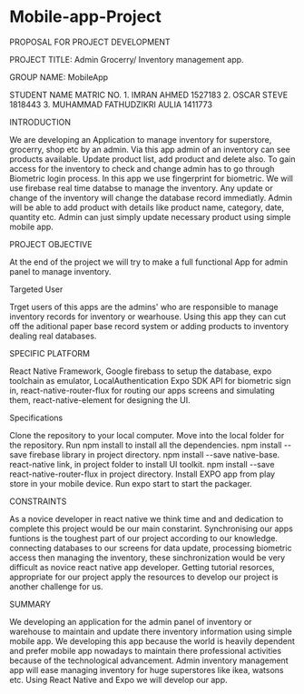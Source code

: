 # Mobile-app-Project
PROPOSAL FOR PROJECT DEVELOPMENT 
 
PROJECT TITLE: Admin Grocerry/ Inventory management app.

GROUP NAME: MobileApp
 
STUDENT NAME MATRIC NO. 1. IMRAN AHMED 1527183
                        2. OSCAR STEVE 1818443
                        3. MUHAMMAD FATHUDZIKRI AULIA 1411773

INTRODUCTION 

We are developing an Application to manage inventory for superstore, grocerry, shop etc by an admin. Via this app admin of an inventory can see products available. Update product list, add product and delete also. To gain access for the inventory to check and change admin has to go through Biometric login process. In this app we use fingerprint for biometric. We will use firebase real time databse to manage the inventory. Any update or change of the inventory will change the database record immediatly. Admin will be able to add product with details like product name, category, date, quantity etc. Admin can just simply update necessary product using simple mobile app.

PROJECT OBJECTIVE 

At the end of the project we will try to make a full functional App for admin panel to manage inventory.

Targeted User

Trget users of this apps are the admins' who are responsible to manage inventory records for inventory or wearhouse. Using this app they can cut off the aditional paper base record system or adding products to inventory dealing real databases. 
 
SPECIFIC PLATFORM

React Native Framework, Google firebass to setup the database, expo toolchain as emulator, LocalAuthentication Expo SDK API for biometric sign in, react-native-router-flux for routing our apps screens and simulating them, react-native-element for designing the UI.

Specifications

Clone the repository to your local computer.
Move into the local folder for the repository.
Run npm install to install all the dependencies.
npm install --save firebase library in project directory. 
npm install --save native-base.
react-native link, in project folder to install UI toolkit.
npm install --save react-native-router-flux in project directory.
Install EXPO app from play store in your mobile device. 
Run expo start to start the packager.


CONSTRAINTS 

As a novice developer in react native we think time and and dedication to complete this project would be our main constarint. Synchronising our apps funtions is the toughest part of our project according to our knowledge. connecting databases to our screens for data update, processing biometric access then managing the inventory, these sinchronization would be very difficult as novice react native app developer. Getting tutorial resorces, appropriate for our project apply the resources to develop our project is another challenge for us.
   
 
SUMMARY

We developing an application for the admin panel of inventory or warehouse to maintain and update there inventory information using simple mobile app. We developing this app because the world is heavily dependent and prefer mobile app nowadays to maintain there professional activities because of the technological advancement. Admin inventory management app will ease managing inventory for huge superstores like ikea, watsons etc. Using React Native and Expo we will develop our app.

